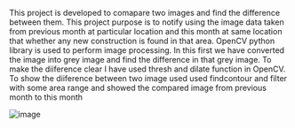 This project is developed to comapare two images and find the difference between them.
This project purpose is to notify using the image data taken from previous month at particular location and this month at same location that whether any new construction is found in that area.
OpenCV python library is used to perform image processing.
In this first we have converted the image into grey image and find the difference in that grey image.
To make the diiference clear I have used thresh and dilate function in OpenCV.
To show the diiference between two image used used findcontour and filter with some area range and showed the compared image from previous month to this month

![image](https://user-images.githubusercontent.com/91648718/202101956-554f009a-9c55-44be-ac66-1436574d1848.png)

